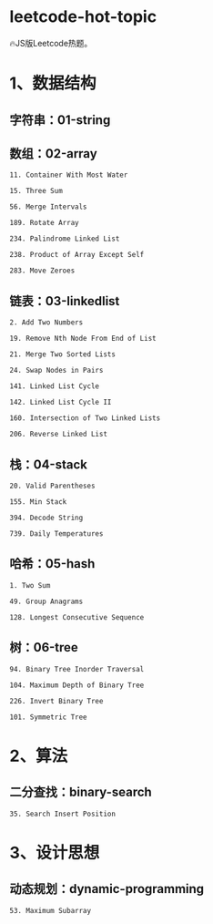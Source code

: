 # leetcode-hot-topic

🔥JS版Leetcode热题。

# 1、数据结构

## 字符串：01-string

## 数组：02-array

```
11. Container With Most Water

15. Three Sum

56. Merge Intervals

189. Rotate Array

234. Palindrome Linked List

238. Product of Array Except Self

283. Move Zeroes
```

## 链表：03-linkedlist

```
2. Add Two Numbers

19. Remove Nth Node From End of List

21. Merge Two Sorted Lists

24. Swap Nodes in Pairs

141. Linked List Cycle

142. Linked List Cycle II

160. Intersection of Two Linked Lists

206. Reverse Linked List
```

## 栈：04-stack

```
20. Valid Parentheses

155. Min Stack

394. Decode String

739. Daily Temperatures
```

## 哈希：05-hash

```
1. Two Sum

49. Group Anagrams

128. Longest Consecutive Sequence
```

## 树：06-tree

```
94. Binary Tree Inorder Traversal

104. Maximum Depth of Binary Tree

226. Invert Binary Tree

101. Symmetric Tree
```

# 2、算法

## 二分查找：binary-search

```
35. Search Insert Position
```

# 3、设计思想

## 动态规划：dynamic-programming

```
53. Maximum Subarray
```
